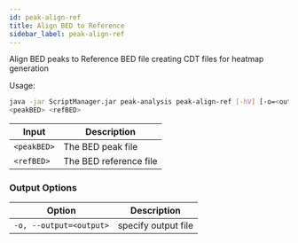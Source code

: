 ```yaml
---
id: peak-align-ref
title: Align BED to Reference
sidebar_label: peak-align-ref
---
```


Align BED peaks to Reference BED file creating CDT files for heatmap generation

Usage:
```bash
java -jar ScriptManager.jar peak-analysis peak-align-ref [-hV] [-o=<output>]
<peakBED> <refBED>
```
| Input | Description |
| ------ | ----------- |
| `<peakBED>` | The BED peak file |
| `<refBED>` | The BED reference file |

### Output Options
| Option | Description |
| ------ | ----------- |
| `-o, --output=<output>` | specify output file |
